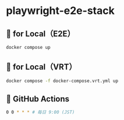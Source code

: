 # playwright-e2e-stack

## 🐛 for Local（E2E）

```bash
docker compose up
```

## 🐝 for Local（VRT）

```bash
docker compose -f docker-compose.vrt.yml up
```

## 🌈 GitHub Actions

```bash
0 0 * * * # 毎日 9:00 (JST)
```
